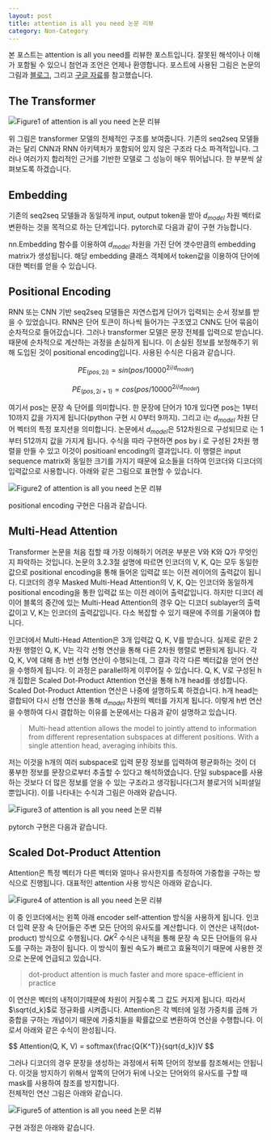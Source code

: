 ```yaml
---
layout: post
title: attention is all you need 논문 리뷰
category: Non-Category
---
```


본 포스트는 attention is all you need를 리뷰한 포스트입니다.
잘못된 해석이나 이해가 포함될 수 있으니 첨언과 조언은 언제나 환영합니다.
포스트에 사용된 그림은 논문의 그림과 [블로그](https://towardsdatascience.com/how-to-code-the-transformer-in-pytorch-24db27c8f9ec), 그리고 [구글 자료](https://drive.google.com/file/d/0B8BcJC1Y8XqobGNBYVpteDdFOWc/view)를 참고했습니다.

## The Transformer

![](/public/img/attention_is_all_you_need_figure1.JPG "Figure1 of attention is all you need 논문 리뷰")

위 그림은 transformer 모델의 전체적인 구조를 보여줍니다.
기존의 seq2seq 모델들과는 달리 CNN과 RNN 아키텍처가 포함되어 있지 않은 구조라 다소 파격적입니다.
그러나 여러가지 합리적인 근거를 기반한 모델로 그 성능이 매우 뛰어납니다.
한 부분씩 살펴보도록 하겠습니다.

## Embedding

기존의 seq2seq 모델들과 동일하게 input, output token을 받아 $d_{model}$ 차원 벡터로 변환하는 것을 목적으로 하는 단계입니다.
pytorch로 다음과 같이 구현 가능합니다.

<script src="https://gist.github.com/kh-mo/72919f0ecb434a0fe27551f880394f4e.js"></script>

nn.Embedding 함수를 이용하여 $d_{model}$ 차원을 가진 단어 갯수만큼의 embedding matrix가 생성됩니다.
해당 embedding 클래스 객체에서 token값을 이용하여 단어에 대한 벡터를 얻을 수 있습니다.

## Positional Encoding

RNN 또는 CNN 기반 seq2seq 모델들은 자연스럽게 단어가 입력되는 순서 정보를 받을 수 있었습니다.
RNN은 단어 토큰이 하나씩 들어가는 구조였고 CNN도 단어 묶음이 순차적으로 들어갔습니다.
그러나 transformer 모델은 문장 전체를 입력으로 받습니다.
때문에 순차적으로 계산하는 과정을 손실하게 됩니다.
이 손실된 정보를 보정해주기 위해 도입된 것이 positional encoding입니다.
사용된 수식은 다음과 같습니다.

$$ PE_{(pos, 2i)} = sin(pos/10000^{2i/d_{model}}) $$

$$ PE_{(pos, 2i+1)} = cos(pos/10000^{2i/d_{model}}) $$

여기서 pos는 문장 속 단어를 의미합니다.
한 문장에 단어가 10개 있다면 pos는 1부터 10까지 값을 가지게 됩니다(python 구현 시 0부터 9까지).
그리고 i는 $d_{model}$ 차원 단어 벡터의 특정 포지션을 의미합니다.
논문에서 $d_{model}$은 512차원으로 구성되므로 i는 1부터 512까지 값을 가지게 됩니다.
수식을 따라 구현하면 pos by i 로 구성된 2차원 행렬을 만들 수 있고 이것이 positioanl encoding의 결과입니다.
이 행렬은 input sequence matrix와 동일한 크기를 가지기 때문에 요소들을 더하여 인코더와 디코더의 입력값으로 사용합니다.
아래와 같은 그림으로 표현할 수 있습니다. 

![](/public/img/attention_is_all_you_need_figure2.JPG "Figure2 of attention is all you need 논문 리뷰")

positional encoding 구현은 다음과 같습니다.

<script src="https://gist.github.com/kh-mo/6a774bba6ae97a507b80810351602584.js"></script>

## Multi-Head Attention

Transformer 논문을 처음 접할 때 가장 이해하기 어려운 부분은 V와 K와 Q가 무엇인지 파악하는 것입니다.
논문의 3.2.3절 설명에 따르면 인코더의 V, K, Q는 모두 동일한 값으로 positional encoding을 통해 들어온 입력값 또는 이전 레이어의 출력값이 됩니다.
디코더의 경우 Masked Multi-Head Attention의 V, K, Q는 인코더와 동일하게 positional encoding을 통한 입력값 또는 이전 레이어 출력값입니다.
하지만 디코더 레이어 블록의 중간에 있는 Multi-Head Attention의 경우 Q는 디코더 sublayer의 출력값이고 V, K는 인코더의 출력값입니다.
다소 복잡할 수 있기 때문에 주의를 기울여야 합니다.

인코더에서 Multi-Head Attention은 3개 입력값 Q, K, V를 받습니다.
실제로 같은 2차원 행렬인 Q, K, V는 각각 선형 연산을 통해 다른 2차원 행렬로 변환되게 됩니다.
각 Q, K, V에 대해 총 h번 선형 연산이 수행되는데, 그 결과 각각 다른 벡터값을 얻어 연산을 수행하게 됩니다.
이 과정은 parallel하게 이루어질 수 있습니다.
Q, K, V로 구성된 h개 집합은 Scaled Dot-Product Attention 연산을 통해 h개 head를 생성합니다.
Scaled Dot-Product Attention 연산은 나중에 설명하도록 하겠습니다.
h개 head는 결합되어 다시 선형 연산을 통해 $d_{model}$ 차원의 벡터를 가지게 됩니다.
이렇게 h번 연산을 수행하여 다시 결합하는 이유를 논문에서는 다음과 같이 설명하고 있습니다.

> Multi-head attention allows the model to jointly attend to information from different representation subspaces at different positions. With a single attention head, averaging inhibits this.

저는 이것을 h개의 여러 subspace로 입력 문장 정보를 입력하여 평균화하는 것이 더 풍부한 정보를 문장으로부터 추출할 수 있다고 해석하였습니다.
단일 subspace를 사용하는 것보다 더 많은 정보를 얻을 수 있는 구조라고 생각됩니다(그저 블로거의 뇌피셜일 뿐입니다).
이를 나타내는 수식과 그림은 아래와 같습니다.
 
![](/public/img/attention_is_all_you_need_figure3.JPG "Figure3 of attention is all you need 논문 리뷰")

pytorch 구현은 다음과 같습니다.

<script src="https://gist.github.com/kh-mo/e0a0116b01f3091c7b5146fd7abc3a66.js"></script>

## Scaled Dot-Product Attention

Attention은 특정 벡터가 다른 벡터와 얼마나 유사한지를 측정하여 가중합을 구하는 방식으로 진행됩니다.
대표적인 attention 사용 방식은 아래와 같습니다.

![](/public/img/attention_is_all_you_need_figure4.JPG "Figure4 of attention is all you need 논문 리뷰")

이 중 인코더에서는 왼쪽 아래 encoder self-attention 방식을 사용하게 됩니다.
인코더 입력 문장 속 단어들은 주변 모든 단어의 유사도를 계산합니다.
이 연산은 내적(dot-product) 방식으로 수행됩니다.
$Q{K^2}$ 수식은 내적을 통해 문장 속 모든 단어들의 유사도를 구하는 과정이 됩니다.
이 방식이 훨씬 속도가 빠르고 효율적이기 때문에 사용한 것으로 논문에 언급되고 있습니다.

> dot-product attention is much faster and more space-efficient in practice

이 연산은 벡터의 내적이기때문에 차원이 커질수록 그 값도 커지게 됩니다.
따라서 $\sqrt{d_k}$로 정규화를 시켜줍니다.
Attention은 각 벡터에 일정 가중치를 곱해 가중합을 구하는 개념이기 때문에 가중치들을 확률값으로 변환하여 연산을 수행합니다.
이로서 아래와 같은 수식이 완성됩니다.

$$ Attention(Q, K, V) = softmax(\frac{Q{K^T}}{sqrt{d_k})V $$

그러나 디코더의 경우 문장을 생성하는 과정에서 뒤쪽 단어의 정보를 참조해서는 안됩니다.
이것을 방지하기 위해서 앞쪽의 단어가 뒤에 나오는 단어와의 유사도를 구할 때 mask를 사용하여 참조를 방지합니다.  
전체적인 연산 그림은 아래와 같습니다.

![](/public/img/attention_is_all_you_need_figure5.JPG "Figure5 of attention is all you need 논문 리뷰")

구현 과정은 아래와 같습니다.

<script src="https://gist.github.com/kh-mo/0776a177a5423eb039080e083e22f433.js"></script>


